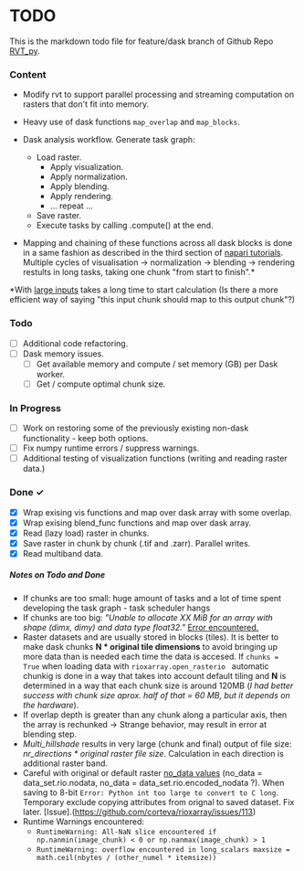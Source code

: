 # TODO

This is the markdown todo file for feature/dask branch of Github Repo [RVT_py](https://github.com/EarthObservation/RVT_py).

### Content

* Modify rvt to support parallel processing and streaming computation on rasters that don't fit into memory. 
* Heavy use of dask functions `map_overlap` and `map_blocks`.
* Dask analysis workflow. Generate task graph: 
  * Load raster. 
    * Apply visualization. 
    * Apply normalization. 
    * Apply blending. 
    * Apply rendering. 
    * ... repeat ...
  * Save raster. 
  * Execute tasks by calling .compute() at the end.

* Mapping and chaining of these functions across all dask blocks is done in a same fashion as described in the third section of  [napari tutorials](https://napari.org/tutorials/processing/dask.html). Multiple cycles of visualisation -> normalization -> blending -> rendering restults in long tasks, taking one chunk "from start to finish".\*  

\*With [large inputs](https://github.com/dask/dask/issues/3514) takes a long time to start calculation (Is there a more efficient way of saying "this input chunk should map to this output chunk"?)

### Todo

- [ ] Additional code refactoring. 
- [ ] Dask memory issues.
  - [ ] Get available memory and compute / set memory (GB) per Dask worker. 
  - [ ] Get / compute optimal chunk size. 

### In Progress

- [ ] Work on restoring some of the previously existing non-dask functionality - keep both options.
- [ ] Fix numpy runtime errors / suppress warnings.
- [ ] Additional testing of visualization functions (writing and reading raster data.)

### Done ✓

- [x] Wrap exising vis functions and map over dask array with some overlap. 
- [x] Wrap exising blend_func functions and map over dask array. 
- [x] Read (lazy load) raster in chunks.
- [x] Save raster in chunk by chunk (.tif and .zarr). Parallel writes. 
- [x] Read multiband data. 

##### _Notes on Todo and Done_
- If chunks are too small: huge amount of tasks and a lot of time spent developing the task graph - task scheduler hangs
- If chunks are too big:  _"Unable to allocate XX MiB for an array with shape (dimx, dimy) and data type float32."_ [Error encountered.](https://stackoverflow.com/questions/62839068/memoryerror-unable-to-allocate-mib-for-an-array-with-shape-and-data-type-when) 
- Raster datasets and are usually stored in blocks (tiles). It is better to  make dask chunks **N * original tile dimensions** to avoid bringing up more data than is needed each time the data is accesed. If `chunks = True` when loading data with `rioxarray.open_rasterio ` automatic chunkig is done in a way that takes into account default tiling and **N** is determined in a way that each chunk size is around 120MB (_I had better success with chunk size aprox. half of that = 60 MB, but it depends on the hardware_).
- If overlap depth is greater than any chunk along a particular axis, then the array is rechunked -> Strange behavior, may result in error at blending step.
- _Multi_hillshade_ results in very large (chunk and final) output of file size: _nr_directions * original raster file size_. Calculation in each direction is additional raster band.
- Careful with original or default raster [no_data values](https://corteva.github.io/rioxarray/stable/getting_started/nodata_management.html) (no_data = data_set.rio.nodata, no_data = data_set.rio.encoded_nodata ?). When saving to 8-bit `Error: Python int too large to convert to C long`. Temporary exclude copying attributes from orignal to saved dataset. Fix later. [Issue].(https://github.com/corteva/rioxarray/issues/113)
- Runtime Warnings encountered:
  - `RuntimeWarning: All-NaN slice encountered if np.nanmin(image_chunk) < 0 or np.nanmax(image_chunk) > 1`
  - `RuntimeWarning: overflow encountered in long_scalars maxsize = math.ceil(nbytes / (other_numel * itemsize))`